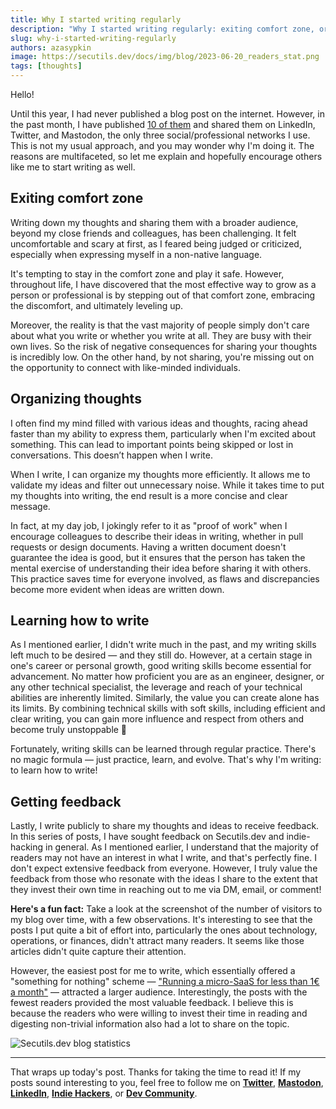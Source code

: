 ```yaml
---
title: Why I started writing regularly
description: "Why I started writing regularly: exiting comfort zone, organizing thoughts, learning how to write, getting feedback."
slug: why-i-started-writing-regularly
authors: azasypkin
image: https://secutils.dev/docs/img/blog/2023-06-20_readers_stat.png
tags: [thoughts]
---
```

Hello!

Until this year, I had never published a blog post on the internet. However, in the past month, I have published [10 of them](https://secutils.dev/docs/blog) and shared them on LinkedIn, Twitter, and Mastodon, the only three social/professional networks I use. This is not my usual approach, and you may wonder why I'm doing it. The reasons are multifaceted, so let me explain and hopefully encourage others like me to start writing as well.

<!--truncate-->

## Exiting comfort zone

Writing down my thoughts and sharing them with a broader audience, beyond my close friends and colleagues, has been challenging. It felt uncomfortable and scary at first, as I feared being judged or criticized, especially when expressing myself in a non-native language.

It's tempting to stay in the comfort zone and play it safe. However, throughout life, I have discovered that the most effective way to grow as a person or professional is by stepping out of that comfort zone, embracing the discomfort, and ultimately leveling up.

Moreover, the reality is that the vast majority of people simply don't care about what you write or whether you write at all. They are busy with their own lives. So the risk of negative consequences for sharing your thoughts is incredibly low. On the other hand, by not sharing, you're missing out on the opportunity to connect with like-minded individuals.

## Organizing thoughts

I often find my mind filled with various ideas and thoughts, racing ahead faster than my ability to express them, particularly when I'm excited about something. This can lead to important points being skipped or lost in conversations. This doesn’t happen when I write.

When I write, I can organize my thoughts more efficiently. It allows me to validate my ideas and filter out unnecessary noise. While it takes time to put my thoughts into writing, the end result is a more concise and clear message.

In fact, at my day job, I jokingly refer to it as "proof of work" when I encourage colleagues to describe their ideas in writing, whether in pull requests or design documents. Having a written document doesn't guarantee the idea is good, but it ensures that the person has taken the mental exercise of understanding their idea before sharing it with others. This practice saves time for everyone involved, as flaws and discrepancies become more evident when ideas are written down.

## Learning how to write

As I mentioned earlier, I didn't write much in the past, and my writing skills left much to be desired — and they still do. However, at a certain stage in one's career or personal growth, good writing skills become essential for advancement. No matter how proficient you are as an engineer, designer, or any other technical specialist, the leverage and reach of your technical abilities are inherently limited. Similarly, the value you can create alone has its limits. By combining technical skills with soft skills, including efficient and clear writing, you can gain more influence and respect from others and become truly unstoppable 🙂

Fortunately, writing skills can be learned through regular practice. There's no magic formula — just practice, learn, and evolve. That's why I'm writing: to learn how to write!

## Getting feedback

Lastly, I write publicly to share my thoughts and ideas to receive feedback. In this series of posts, I have sought feedback on Secutils.dev and indie-hacking in general. As I mentioned earlier, I understand that the majority of readers may not have an interest in what I write, and that's perfectly fine. I don't expect extensive feedback from everyone. However, I truly value the feedback from those who resonate with the ideas I share to the extent that they invest their own time in reaching out to me via DM, email, or comment!

**Here's a fun fact:** Take a look at the screenshot of the number of visitors to my blog over time, with a few observations. It's interesting to see that the posts I put quite a bit of effort into, particularly the ones about technology, operations, or finances, didn't attract many readers. It seems like those articles didn't quite capture their attention.

However, the easiest post for me to write, which essentially offered a "something for nothing" scheme — ["Running a micro-SaaS for less than 1€ a month"](https://secutils.dev/docs/blog/running-micro-saas-for-less-than-one-euro-a-month) — attracted a larger audience. Interestingly, the posts with the fewest readers provided the most valuable feedback. I believe this is because the readers who were willing to invest their time in reading and digesting non-trivial information also had a lot to share on the topic.

![[Secutils.dev](http://Secutils.dev) blog statistics](https://secutils.dev/docs/img/blog/2023-06-20_readers_stat.png)

---

That wraps up today's post. Thanks for taking the time to read it! If my posts sound interesting to you, feel free to follow me on [**Twitter**](https://twitter.com/aleh_zasypkin), [**Mastodon**](https://infosec.exchange/@azasypkin), [**LinkedIn**](https://www.linkedin.com/in/azasypkin/), [**Indie Hackers**](https://www.indiehackers.com/azasypkin/history), or [**Dev Community**](https://dev.to/azasypkin).
